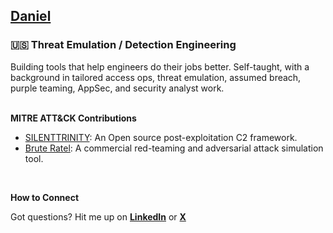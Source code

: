 ## [Daniel](https://armado.io/daniel)

### 🇺🇸 Threat Emulation / Detection Engineering

Building tools that help engineers do their jobs better. Self-taught, with a background in tailored access ops, threat emulation, assumed breach, purple teaming, AppSec, and security analyst work.
</br>
</br>

**MITRE ATT&CK Contributions**

- [SILENTTRINITY](https://attack.mitre.org/software/S0692): An Open source post-exploitation C2 framework.
- [Brute Ratel](https://attack.mitre.org/software/S1063): A commercial red-teaming and adversarial attack simulation tool.
  
</br>

**How to Connect**

Got questions?  Hit me up on **[LinkedIn](https://www.linkedin.com/in/darmado)** or   **[X](https://x.com/darmad0)**
